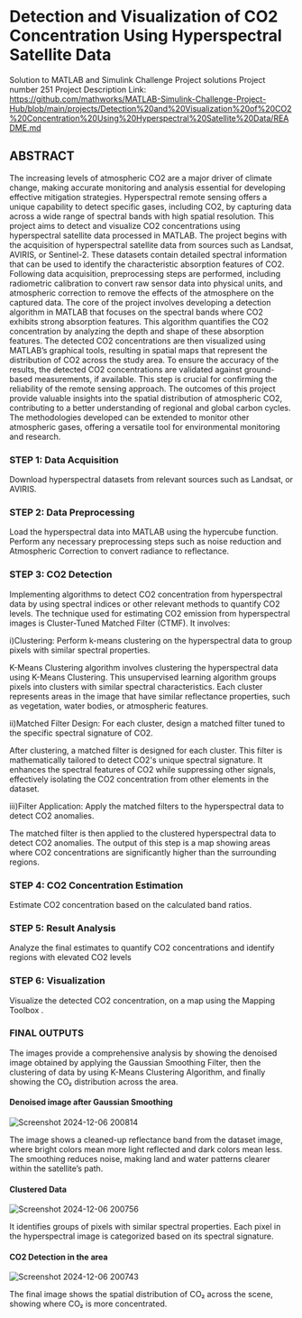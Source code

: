 # Detection and Visualization of CO2 Concentration Using Hyperspectral Satellite Data
Solution to MATLAB and Simulink Challenge Project solutions
Project number 251
Project Description Link: https://github.com/mathworks/MATLAB-Simulink-Challenge-Project-Hub/blob/main/projects/Detection%20and%20Visualization%20of%20CO2%20Concentration%20Using%20Hyperspectral%20Satellite%20Data/README.md
## ABSTRACT

The increasing levels of atmospheric CO2 are a major driver of climate change, making accurate monitoring and analysis essential for developing effective mitigation strategies. Hyperspectral remote sensing offers a unique capability to detect specific gases, including CO2, by capturing data across a wide range of spectral bands with high spatial resolution. This project aims to detect and visualize CO2 concentrations using hyperspectral satellite data processed in MATLAB. The project begins with the acquisition of hyperspectral satellite data from sources such as Landsat, AVIRIS, or Sentinel-2. These datasets contain detailed spectral information that can be used to identify the characteristic absorption features of CO2. Following data acquisition, preprocessing steps are performed, including radiometric calibration to convert raw sensor data into physical units, and atmospheric correction to remove the effects of the atmosphere on the captured data. The core of the project involves developing a detection algorithm in MATLAB that focuses on the spectral bands where CO2 exhibits strong absorption features. This algorithm quantifies the CO2 concentration by analyzing the depth and shape of these absorption features. The detected CO2 concentrations are then visualized using MATLAB’s graphical tools, resulting in spatial maps that represent the distribution of CO2 across the study area. To ensure the accuracy of the results, the detected CO2 concentrations are validated against ground-based measurements, if available. This step is crucial for confirming the reliability of the remote sensing approach. The outcomes of this project provide valuable insights into the spatial distribution of atmospheric CO2, contributing to a better understanding of regional and global carbon cycles. The methodologies developed can be extended to monitor other atmospheric gases, offering a versatile tool for environmental monitoring and research.

### STEP 1: Data Acquisition
Download hyperspectral datasets from relevant sources such as Landsat, or AVIRIS.

### STEP 2: Data Preprocessing
Load the hyperspectral data into MATLAB using the hypercube function. Perform any necessary preprocessing steps such as noise reduction and Atmospheric Correction to convert radiance to reflectance.

### STEP 3: CO2 Detection
Implementing algorithms to detect CO2 concentration from hyperspectral data by using spectral indices or other relevant methods to quantify CO2 levels. The technique used for estimating CO2 emission from hyperspectral images is Cluster-Tuned Matched Filter (CTMF). It involves: 

i)Clustering: Perform k-means clustering on the hyperspectral data to group pixels with similar spectral properties.

K-Means Clustering algorithm involves clustering the hyperspectral data using K-Means Clustering. This unsupervised learning algorithm groups pixels into clusters with similar spectral characteristics. Each cluster represents areas in the image that have similar reflectance properties, such as vegetation, water bodies, or atmospheric features.

ii)Matched Filter Design: For each cluster, design a matched filter tuned to the specific spectral signature of CO2. 

After clustering, a matched filter is designed for each cluster. This filter is mathematically tailored to detect CO2's unique spectral signature. It enhances the spectral features of CO2 while suppressing other signals, effectively isolating the CO2 concentration from other elements in the dataset.

iii)Filter Application: Apply the matched filters to the hyperspectral data to detect CO2 anomalies.

The matched filter is then applied to the clustered hyperspectral data to detect CO2 anomalies. The output of this step is a map showing areas where CO2 concentrations are significantly higher than the surrounding regions.

### STEP 4: CO2 Concentration Estimation
Estimate CO2 concentration based on the calculated band ratios.

### STEP 5: Result Analysis
Analyze the final estimates to quantify CO2 concentrations and identify regions with elevated CO2 levels

### STEP 6: Visualization
Visualize the detected CO2 concentration, on a map using the Mapping Toolbox .

### FINAL OUTPUTS

The images provide a comprehensive analysis by showing the denoised image obtained by applying the Gaussian Smoothing Filter, then the clustering of data by using K-Means Clustering Algorithm, and finally showing the CO₂ distribution across the area.

#### Denoised image after Gaussian Smoothing

![Screenshot 2024-12-06 200814](https://github.com/user-attachments/assets/d95981b2-7a69-4cfb-a13a-3f3a48b59486)

The image shows a cleaned-up reflectance band from the dataset image, where bright colors mean more light reflected and dark colors mean less. The smoothing reduces noise, making land and water patterns clearer within the satellite’s path.

#### Clustered Data 

![Screenshot 2024-12-06 200756](https://github.com/user-attachments/assets/7ce22865-2f38-40ed-a8c2-1c29671f9427)

It identifies groups of pixels with similar spectral properties. Each pixel in the hyperspectral image is categorized based on its spectral signature.


#### CO2 Detection in the area

![Screenshot 2024-12-06 200743](https://github.com/user-attachments/assets/ea77ce1c-d397-4ccc-aa21-21eba490b5ee)

The final image shows the spatial distribution of CO₂ across the scene, showing where CO₂ is more concentrated.
